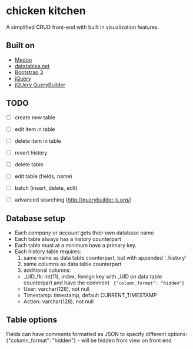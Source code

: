 # chicken kitchen

A simplified CRUD front-end with built in visualization features.

## Built on

- [Medoo](https://github.com/catfan/Medoo)
- [datatables.net](https://datatables.net/)
- [Bootstrap 3](https://getbootstrap.com/css/)
- [jQuery](https://code.jquery.com/)
- [jQUery QueryBuilder](http://querybuilder.js.org/)


## TODO
- [ ] create new table
- [ ] edit item in table
- [ ] delete item in table
- [ ] revert history
- [ ] delete table
- [ ] edit table (fields, name)
- [ ] batch (insert, delete, edit)
- [ ] advanced searching (http://querybuilder.js.org/)


## Database setup

- Each *company* or *account* gets their own database name
- Each table always has a history counterpart
- Each table must at a minimum have a primary key.
- Each history table requires:
  1. same name as data table counterpart, but with appended '_history'
  2. same columns as data table counterpart
  3. additional columns:
    - _UID_fk: int(11), index, foreign key with _UID on data table counterpart and have the comment ` {"column_format": "hidden"}`
    - User:  varchar(128), not null
    - Timestamp: timestamp, default CURRENT_TIMESTAMP
    - Action: varchar(128), not null

## Table options

Fields can have comments formatted as JSON to specify different options:
{"column_format": "hidden"} - will be hidden from view on front end
